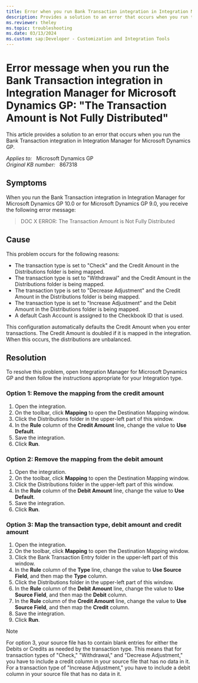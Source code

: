 ```yaml
---
title: Error when you run Bank Transaction integration in Integration Manager
description: Provides a solution to an error that occurs when you run the Bank Transaction integration in Integration Manager for Microsoft Dynamics GP.
ms.reviewer: theley
ms.topic: troubleshooting
ms.date: 03/13/2024
ms.custom: sap:Developer - Customization and Integration Tools
---
```

# Error message when you run the Bank Transaction integration in Integration Manager for Microsoft Dynamics GP: "The Transaction Amount is Not Fully Distributed"

This article provides a solution to an error that occurs when you run the Bank Transaction integration in Integration Manager for Microsoft Dynamics GP.

_Applies to:_ &nbsp; Microsoft Dynamics GP  
_Original KB number:_ &nbsp; 867318

## Symptoms

When you run the Bank Transaction integration in Integration Manager for Microsoft Dynamics GP 10.0 or for Microsoft Dynamics GP 9.0, you receive the following error message:

> DOC X ERROR: The Transaction Amount is Not Fully Distributed

## Cause

This problem occurs for the following reasons:

- The transaction type is set to "Check" and the Credit Amount in the Distributions folder is being mapped.
- The transaction type is set to "Withdrawal" and the Credit Amount in the Distributions folder is being mapped.
- The transaction type is set to "Decrease Adjustment" and the Credit Amount in the Distributions folder is being mapped.
- The transaction type is set to "Increase Adjustment" and the Debit Amount in the Distributions folder is being mapped.
- A default Cash Account is assigned to the Checkbook ID that is used.

This configuration automatically defaults the Credit Amount when you enter transactions. The Credit Amount is doubled if it is mapped in the integration. When this occurs, the distributions are unbalanced.

## Resolution

To resolve this problem, open Integration Manager for Microsoft Dynamics GP and then follow the instructions appropriate for your Integration type.

### Option 1: Remove the mapping from the credit amount  

1. Open the integration.
2. On the toolbar, click **Mapping** to open the Destination Mapping window.
3. Click the Distributions folder in the upper-left part of this window.
4. In the **Rule** column of the **Credit Amount** line, change the value to **Use Default**.
5. Save the integration.
6. Click **Run**.

### Option 2: Remove the mapping from the debit amount

1. Open the integration.
2. On the toolbar, click **Mapping** to open the Destination Mapping window.
3. Click the Distributions folder in the upper-left part of this window.
4. In the **Rule** column of the **Debit Amount** line, change the value to **Use Default**.
5. Save the integration.
6. Click **Run**.

### Option 3: Map the transaction type, debit amount and credit amount

1. Open the integration.
2. On the toolbar, click **Mapping** to open the Destination Mapping window.
3. Click the Bank Transaction Entry folder in the upper-left part of this window.
4. In the **Rule** column of the **Type** line, change the value to **Use Source Field**, and then map the **Type** column.
5. Click the Distributions folder in the upper-left part of this window.
6. In the **Rule** column of the **Debit Amount** line, change the value to **Use Source Field**, and then map the **Debit** column.
7. In the **Rule** column of the **Credit Amount** line, change the value to **Use Source Field**, and then map the **Credit** column.
8. Save the integration.
9. Click **Run**.

> [!NOTE]
> For option 3, your source file has to contain blank entries for either the Debits or Credits as needed by the transaction type. This means that for transaction types of "Check," "Withdrawal," and "Decrease Adjustment," you have to include a credit column in your source file that has no data in it. For a transaction type of "Increase Adjustment," you have to include a debit column in your source file that has no data in it.
